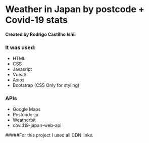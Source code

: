 # Weather in Japan by postcode + Covid-19 stats

#### Created by Rodrigo Castilho Ishii

### It was used:

- HTML
- CSS
- Javasript
- VueJS
- Axios
- Bootstrap (CSS Only for styling)

### APIs
- Google Maps
- Postcode-jp
- Weatherbit
- covid19-japan-web-api

#####For this project I used all CDN links. 